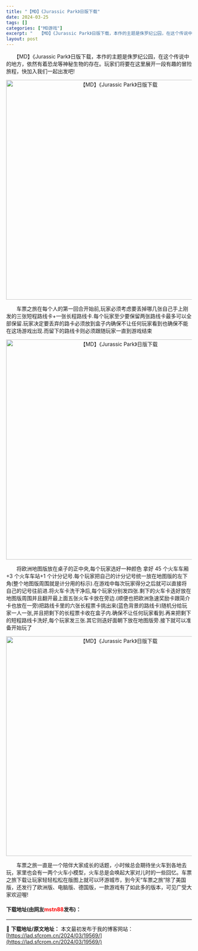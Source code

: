 ```yaml
---
title: "【MD】《Jurassic Park》日版下载"
date: 2024-03-25
tags: []
categories: ["MD游戏"]
excerpt: "　　【MD】《Jurassic Park》日版下载，本作的主题是侏罗纪公园，在这个传说中的地方，依然有着恐龙等神秘生物的存在。玩家们将要在这里展开一段有趣的冒险旅程，快加入我们一起出发吧! 　　车票之旅在每个人的第一回合开始前,玩家必须考虑要丢掉哪几张自己手上刚发的三张短程路线卡+一张长程路线卡.每&hellip;"
layout: post
---
```


 <p>　　【MD】《Jurassic Park》日版下载，本作的主题是侏罗纪公园，在这个传说中的地方，依然有着恐龙等神秘生物的存在。玩家们将要在这里展开一段有趣的冒险旅程，快加入我们一起出发吧!</p> <p align="center"><img align="" border="0" src="https://lad.sfcrom.cn/wp-content/uploads/2024/03/20240325_66010c4a79513.png" width="596" alt="【MD】《Jurassic Park》日版下载" /></p> <p>　　车票之旅在每个人的第一回合开始前,玩家必须考虑要丢掉哪几张自己手上刚发的三张短程路线卡+一张长程路线卡.每个玩家至少要保留两张路线卡最多可以全部保留.玩家决定要丢弃的路卡必须放到盒子内确保不让任何玩家看到也确保不能在这场游戏出现.而留下的路线卡则必须跟随玩家一直到游戏结束</p> <p align="center"><img align="" border="0" src="https://lad.sfcrom.cn/wp-content/uploads/2024/03/20240325_66010c4bbaf80.png" width="597" alt="【MD】《Jurassic Park》日版下载" /></p> <p>　　将欧洲地图版放在桌子的正中央,每个玩家选好一种颜色 拿好 45 个火车车厢+3 个火车车站+1 个计分记号.每个玩家把自己的计分记号统一放在地图版的左下角(整个地图版周围就是计分用的标示).在游戏中每次玩家得分之后就可以直接将自己的记号往前进.将火车卡洗干净后,每个玩家分别发四张.剩下的火车卡迭好放在地图版周围并且翻开最上面五张火车卡放在旁边.(顺便也把欧洲急速奖励卡跟简介卡也放在一旁)把路线卡里的六张长程票卡挑出来(蓝色背景的路线卡)随机分给玩家一人一张,并且把剩下的长程票卡收在盒子内.确保不让任何玩家看到.再来把剩下的短程路线卡洗好,每个玩家发三张.其它则迭好面朝下放在地图版旁.接下就可以准备开始玩了</p> <p align="center"><img align="" border="0" src="https://lad.sfcrom.cn/wp-content/uploads/2024/03/20240325_66010c4d1173c.png" width="596" alt="【MD】《Jurassic Park》日版下载" /></p> <p>　　车票之旅一直是一个陪伴大家成长的话题，小时候总会期待坐火车到各地去玩，家里也会有一两个火车小模型，火车总是会唤起大家对儿时的一些回忆。车票之旅下载让玩家轻轻松松在版图上就可以环游城市，到今天&ldquo;车票之旅&rdquo;除了美国版，还发行了欧洲版、电脑版、德国版，一款游戏有了如此多的版本，可见广受大家欢迎喔!</p> <p><h4>下载地址(由网友<font color="red">mstn88</font>发布)：</h4></p> 

---
📖 **下载地址/原文地址：** 本文最初发布于我的博客网站：[https://lad.sfcrom.cn/2024/03/19569/](https://lad.sfcrom.cn/2024/03/19569/)
